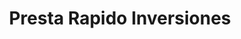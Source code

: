 ---
title: "Presta Rapido Inversiones"
url: /santiago-de-los-caballeros/presta-rapido-inversiones/
shop: Leiher
---
